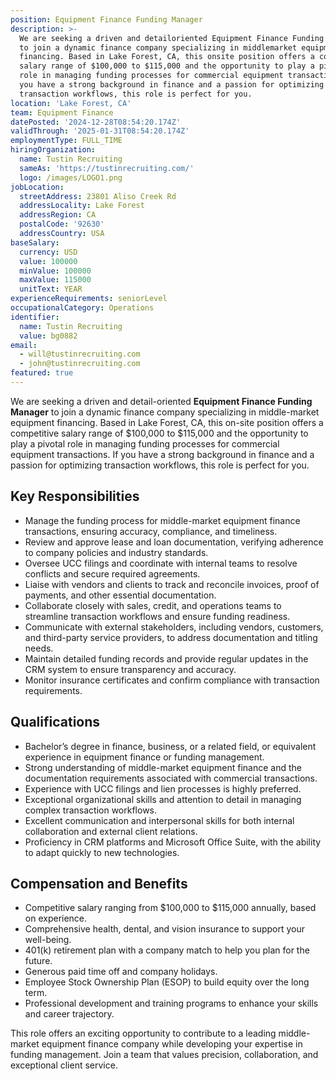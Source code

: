 ```yaml
---
position: Equipment Finance Funding Manager
description: >-
  We are seeking a driven and detailoriented Equipment Finance Funding Manager
  to join a dynamic finance company specializing in middlemarket equipment
  financing. Based in Lake Forest, CA, this onsite position offers a competitive
  salary range of $100,000 to $115,000 and the opportunity to play a pivotal
  role in managing funding processes for commercial equipment transactions. If
  you have a strong background in finance and a passion for optimizing
  transaction workflows, this role is perfect for you.
location: 'Lake Forest, CA'
team: Equipment Finance
datePosted: '2024-12-28T08:54:20.174Z'
validThrough: '2025-01-31T08:54:20.174Z'
employmentType: FULL_TIME
hiringOrganization:
  name: Tustin Recruiting
  sameAs: 'https://tustinrecruiting.com/'
  logo: /images/LOGO1.png
jobLocation:
  streetAddress: 23801 Aliso Creek Rd
  addressLocality: Lake Forest
  addressRegion: CA
  postalCode: '92630'
  addressCountry: USA
baseSalary:
  currency: USD
  value: 100000
  minValue: 100000
  maxValue: 115000
  unitText: YEAR
experienceRequirements: seniorLevel
occupationalCategory: Operations
identifier:
  name: Tustin Recruiting
  value: bg0882
email:
  - will@tustinrecruiting.com
  - john@tustinrecruiting.com
featured: true
---
```


We are seeking a driven and detail-oriented **Equipment Finance Funding Manager** to join a dynamic finance company specializing in middle-market equipment financing. Based in Lake Forest, CA, this on-site position offers a competitive salary range of $100,000 to $115,000 and the opportunity to play a pivotal role in managing funding processes for commercial equipment transactions. If you have a strong background in finance and a passion for optimizing transaction workflows, this role is perfect for you.

## Key Responsibilities
- Manage the funding process for middle-market equipment finance transactions, ensuring accuracy, compliance, and timeliness.
- Review and approve lease and loan documentation, verifying adherence to company policies and industry standards.
- Oversee UCC filings and coordinate with internal teams to resolve conflicts and secure required agreements.
- Liaise with vendors and clients to track and reconcile invoices, proof of payments, and other essential documentation.
- Collaborate closely with sales, credit, and operations teams to streamline transaction workflows and ensure funding readiness.
- Communicate with external stakeholders, including vendors, customers, and third-party service providers, to address documentation and titling needs.
- Maintain detailed funding records and provide regular updates in the CRM system to ensure transparency and accuracy.
- Monitor insurance certificates and confirm compliance with transaction requirements.

## Qualifications
- Bachelor’s degree in finance, business, or a related field, or equivalent experience in equipment finance or funding management.
- Strong understanding of middle-market equipment finance and the documentation requirements associated with commercial transactions.
- Experience with UCC filings and lien processes is highly preferred.
- Exceptional organizational skills and attention to detail in managing complex transaction workflows.
- Excellent communication and interpersonal skills for both internal collaboration and external client relations.
- Proficiency in CRM platforms and Microsoft Office Suite, with the ability to adapt quickly to new technologies.

## Compensation and Benefits
- Competitive salary ranging from $100,000 to $115,000 annually, based on experience.
- Comprehensive health, dental, and vision insurance to support your well-being.
- 401(k) retirement plan with a company match to help you plan for the future.
- Generous paid time off and company holidays.
- Employee Stock Ownership Plan (ESOP) to build equity over the long term.
- Professional development and training programs to enhance your skills and career trajectory.

This role offers an exciting opportunity to contribute to a leading middle-market equipment finance company while developing your expertise in funding management. Join a team that values precision, collaboration, and exceptional client service.
















